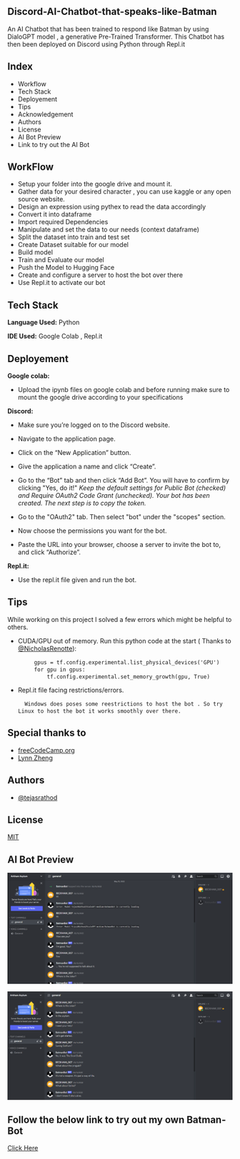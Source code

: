 
## Discord-AI-Chatbot-that-speaks-like-Batman 

An AI Chatbot that has been trained to respond like Batman by using DialoGPT model , a generative Pre-Trained Transformer. This Chatbot has then been deployed on Discord using Python through Repl.it

## Index

- Workflow
- Tech Stack
- Deployement
- Tips
- Acknowledgement
- Authors
- License
- AI Bot Preview
- Link to try out the AI Bot

## WorkFlow

- Setup your folder into the google drive and mount it.
- Gather data for your desired character , you can use kaggle or any open source website.
- Design an expression using pythex to read the data accordingly
- Convert it into dataframe
- Import required Dependencies
- Manipulate and set the data to our needs (context dataframe)
- Split the dataset into train and test set
- Create Dataset suitable for our model
- Build model
- Train and Evaluate our model
- Push the Model to Hugging Face
- Create and configure a server to host the bot over there
- Use Repl.it to activate our bot
## Tech Stack

**Language Used:** Python

**IDE Used:** Google Colab , Repl.it


## Deployement

**Google colab:**

- Upload the ipynb files on google colab and before running make sure to mount the google drive according to your specifications

**Discord:**

- Make sure you’re logged on to the Discord website.
- Navigate to the application page.
- Click on the “New Application” button.
- Give the application a name and click “Create”.
- Go to the “Bot” tab and then click “Add Bot”. You will have to confirm by clicking "Yes, do it!"
*Keep the default settings for Public Bot (checked) and Require OAuth2 Code Grant (unchecked).
Your bot has been created. The next step is to copy the token.*

- Go to the "OAuth2" tab. Then select "bot" under the "scopes" section.
- Now choose the permissions you want for the bot.
- Paste the URL into your browser, choose a server to invite the bot to, and click “Authorize”.

**Repl.it:**

- Use the repl.it file given and run the bot.
 


## Tips

While working on this project I solved a few errors which might be helpful to others.

-  CUDA/GPU out of memory. Run this python code at the start ( Thanks to [@NicholasRenotte](https://www.youtube.com/c/NicholasRenotte)):

            gpus = tf.config.experimental.list_physical_devices('GPU')
            for gpu in gpus:
                tf.config.experimental.set_memory_growth(gpu, True)

- Repl.it file facing restrictions/errors.

        Windows does poses some reestrictions to host the bot . So try Linux to host the bot it works smoothly over there.
## Special thanks to

 - [freeCodeCamp.org](https://www.youtube.com/c/Freecodecamp)
 - [Lynn Zheng](https://www.freecodecamp.org/news/author/lynn/)
 
 


## Authors

- [@tejasrathod](https://www.linkedin.com/in/tejas-rathod-923187189/)



## License

[MIT](https://github.com/TejasARathod/Discord-AI-Chatbot-that-speaks-like-Batman/blob/12f03ada1a123833270fb1f5b1a2aff1c3fad1a5/LICENSE)


## AI Bot Preview

![](https://github.com/TejasARathod/Discord-AI-Chatbot-that-speaks-like-Batman/blob/12f03ada1a123833270fb1f5b1a2aff1c3fad1a5/1.png)

![](https://github.com/TejasARathod/Discord-AI-Chatbot-that-speaks-like-Batman/blob/12f03ada1a123833270fb1f5b1a2aff1c3fad1a5/2.png)

## Follow the below link to try out my own Batman-Bot

[Click Here](https://huggingface.co/TejasARathod/DialoGPT-medium-BatmanBot?text=hi)




